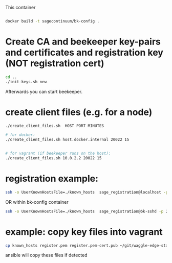 
This container 


```bash

docker build -t sagecontinuum/bk-config .

```



# Create CA and beekeeper key-pairs and certificates and registration key (NOT registration cert)

```bash
cd ..
./init-keys.sh new
```

Afterwards you can start beekeeper.


# create client files (e.g. for a node) 

```bash
./create_client_files.sh  HOST PORT MINUTES

# for docker:
./create_client_files.sh host.docker.internal 20022 15


# for vagrant (if beekeeper runs on the host):
./create_client_files.sh 10.0.2.2 20022 15


```


# registration example:


```bash
ssh -o UserKnownHostsFile=./known_hosts  sage_registration@localhost -p 20022 -i id_rsa_sage_registration register 0000000000000001
```


OR within bk-config container
```bash
ssh -o UserKnownHostsFile=./known_hosts  sage_registration@bk-sshd -p 22 -i registration_keys/id_rsa_sage_registration register 0000000000000001
```


# example: copy key files into vagrant

```bash
cp known_hosts register.pem register.pem-cert.pub ~/git/waggle-edge-stack/ansible/private/
```

ansible will copy these files if detected